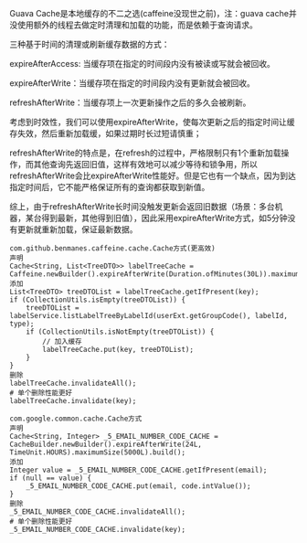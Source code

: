 Guava Cache是本地缓存的不二之选(caffeine没现世之前)，注：guava cache并没使用额外的线程去做定时清理和加载的功能，而是依赖于查询请求。


三种基于时间的清理或刷新缓存数据的方式：


expireAfterAccess: 当缓存项在指定的时间段内没有被读或写就会被回收。


expireAfterWrite：当缓存项在指定的时间段内没有更新就会被回收。


refreshAfterWrite：当缓存项上一次更新操作之后的多久会被刷新。


考虑到时效性，我们可以使用expireAfterWrite，使每次更新之后的指定时间让缓存失效，然后重新加载缓，如果过期时长过短请慎重；

refreshAfterWrite的特点是，在refresh的过程中，严格限制只有1个重新加载操作，而其他查询先返回旧值，这样有效地可以减少等待和锁争用，所以refreshAfterWrite会比expireAfterWrite性能好。但是它也有一个缺点，因为到达指定时间后，它不能严格保证所有的查询都获取到新值。

综上，由于refreshAfterWrite长时间没触发更新会返回旧数据（场景：多台机器，某台得到最新，其他得到旧值），因此采用expireAfterWrite方式，如5分钟没有更新就重新加载，保证最新数据。

```
com.github.benmanes.caffeine.cache.Cache方式(更高效)
声明
Cache<String, List<TreeDTO>> labelTreeCache = Caffeine.newBuilder().expireAfterWrite(Duration.ofMinutes(30L)).maximumSize(1000L).build();
添加
List<TreeDTO> treeDTOList = labelTreeCache.getIfPresent(key);
if (CollectionUtils.isEmpty(treeDTOList)) {
    treeDTOList = labelService.listLabelTreeByLabelId(userExt.getGroupCode(), labelId, type);
    if (CollectionUtils.isNotEmpty(treeDTOList)) {
        // 加入缓存
        labelTreeCache.put(key, treeDTOList);
    }
}
删除
labelTreeCache.invalidateAll();
# 单个删除性能更好
labelTreeCache.invalidate(key);
```

```
com.google.common.cache.Cache方式
声明
Cache<String, Integer> _5_EMAIL_NUMBER_CODE_CACHE = CacheBuilder.newBuilder().expireAfterWrite(24L, TimeUnit.HOURS).maximumSize(5000L).build();
添加
Integer value = _5_EMAIL_NUMBER_CODE_CACHE.getIfPresent(email);
if (null == value) {
    _5_EMAIL_NUMBER_CODE_CACHE.put(email, code.intValue());
}
删除
_5_EMAIL_NUMBER_CODE_CACHE.invalidateAll();
# 单个删除性能更好
_5_EMAIL_NUMBER_CODE_CACHE.invalidate(key);
```
